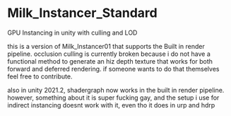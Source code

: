# Milk_Instancer_Standard

GPU Instancing in unity with culling and LOD


this is a version of Milk_Instancer01 that supports the Built in render pipeline. occlusion culling is currently broken because i do not have a functional method to generate an hiz depth texture that works for both forward and deferred rendering. if someone wants to do that themselves feel free to contribute.

also in unity 2021.2, shadergraph now works in the built in render pipeline. however, something about it is super fucking gay, and the setup i use for indirect instancing doesnt work with it, even tho it does in urp and hdrp
